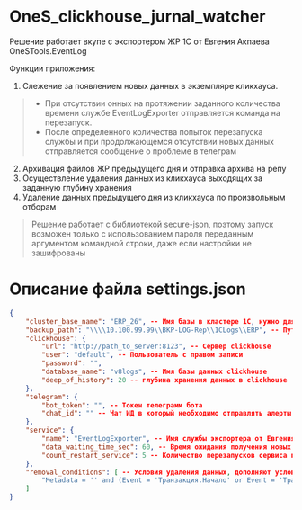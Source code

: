 # OneS_clickhouse_jurnal_watcher
Решение работает вкупе с экспортером ЖР 1С от Евгения Акпаева OneSTools.EventLog

Функции приложения:
1. Слежение за появлением новых данных в экземпляре кликхауса.
> * При отсутствии онных на протяжении заданного количества времени службе EventLogExporter отправляется команда на перезапуск.
> * После определенного количества попыток перезапуска службы и при продолжающемся отсутствии новых данных отправляется сообщение о проблеме в телеграм

2. Архивация файлов ЖР предыдущего дня и отправка архива на репу
3. Осуществление удаления данных из кликхауса выходящих за заданную глубину хранения
4. Удаление данных предыдущего дня из кликхауса по произвольным отборам

> Решение работает с библиотекой secure-json, поэтому запуск возможен только с использованием пароля переданным аргументом командной строки, даже если настройки не зашифрованы

# Описание файла settings.json

```json
{
    "cluster_base_name": "ERP_26", -- Имя базы в кластере 1С, нужно для определения
    "backup_path": "\\\\10.100.99.99\\BKP-LOG-Rep\\1CLogs\\ERP", -- Путь для сохранения архива ЖР предыдущего дня
    "clickhouse": {
        "url": "http://path_to_server:8123", -- Сервер clickhouse
        "user": "default", -- Пользователь с правом записи
        "password": "",
        "database_name": "v8logs", -- Имя базы данных clickhouse
        "deep_of_history": 20 -- глубина хранения данных в clickhouse
    },
    "telegram": {
        "bot_token": "", -- Токен телеграмм бота
        "chat_id": "" -- Чат ИД в который необходимо отправлять алерты
    },
    "service": {
        "name": "EventLogExporter", -- Имя службы экспортера от Евгения Акпаева
        "data_waiting_time_sec": 60, -- Время ожидания получения новых данных до перезапуска службы
        "count_restart_service": 5 -- Количество перезапусков сервиса по истечении которых необходимо переслать алерт в телеграмм
    },
    "removal_conditions": [ -- Условия удаления данных, дополняют условие "DateTime > toStartOfDay(now()) - 86400 and DateTime < toStartOfDay(now())"
		"Metadata = '' and (Event = 'Транзакция.Начало' or Event = 'Транзакция.Фиксация')"
	]
}
```
